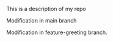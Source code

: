 This is a description of my repo 
<!-- main branch modification -->
Modification in main branch

Modification in feature-greeting branch.
<!-- feature-greeting branch -->
